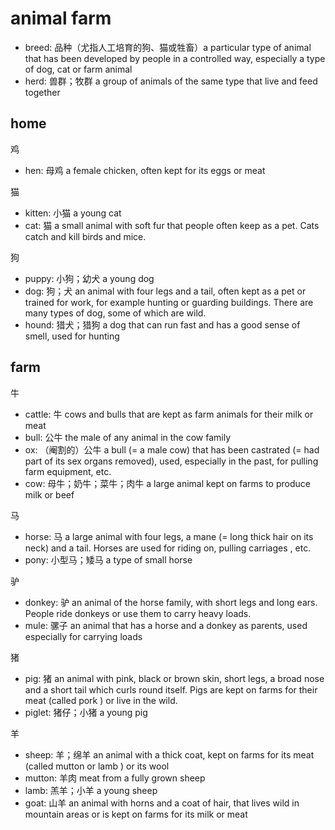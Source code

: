 # animal farm

- breed: 品种（尤指人工培育的狗、猫或牲畜）a particular type of animal that has been developed by people in a controlled way, especially a type of dog, cat or farm animal
- herd: 兽群；牧群 a group of animals of the same type that live and feed together

## home

鸡

- hen: 母鸡 a female chicken, often kept for its eggs or meat


猫

- kitten: 小猫 a young cat
- cat: 猫 a small animal with soft fur that people often keep as a pet. Cats catch and kill birds and mice.

狗

- puppy: 小狗；幼犬 a young dog
- dog: 狗；犬 an animal with four legs and a tail, often kept as a pet or trained for work, for example hunting or guarding buildings. There are many types of dog, some of which are wild.
- hound: 猎犬；猎狗 a dog that can run fast and has a good sense of smell, used for hunting

## farm

牛

- cattle: 牛 cows and bulls that are kept as farm animals for their milk or meat
- bull: 公牛 the male of any animal in the cow family
- ox: （阉割的）公牛 a bull (= a male cow) that has been castrated (= had part of its sex organs removed), used, especially in the past, for pulling farm equipment, etc.
- cow: 母牛；奶牛；菜牛；肉牛 a large animal kept on farms to produce milk or beef

马

- horse: 马 a large animal with four legs, a mane (= long thick hair on its neck) and a tail. Horses are used for riding on, pulling carriages , etc.
- pony: 小型马；矮马 a type of small horse

驴

- donkey: 驴 an animal of the horse family, with short legs and long ears. People ride donkeys or use them to carry heavy loads.
- mule: 骡子 an animal that has a horse and a donkey as parents, used especially for carrying loads

猪

- pig: 猪 an animal with pink, black or brown skin, short legs, a broad nose and a short tail which curls round itself. Pigs are kept on farms for their meat (called pork ) or live in the wild.
- piglet: 猪仔；小猪 a young pig

羊

- sheep: 羊；绵羊 an animal with a thick coat, kept on farms for its meat (called mutton or lamb ) or its wool
- mutton: 羊肉 meat from a fully grown sheep
- lamb: 羔羊；小羊 a young sheep
- goat: 山羊 an animal with horns and a coat of hair, that lives wild in mountain areas or is kept on farms for its milk or meat

